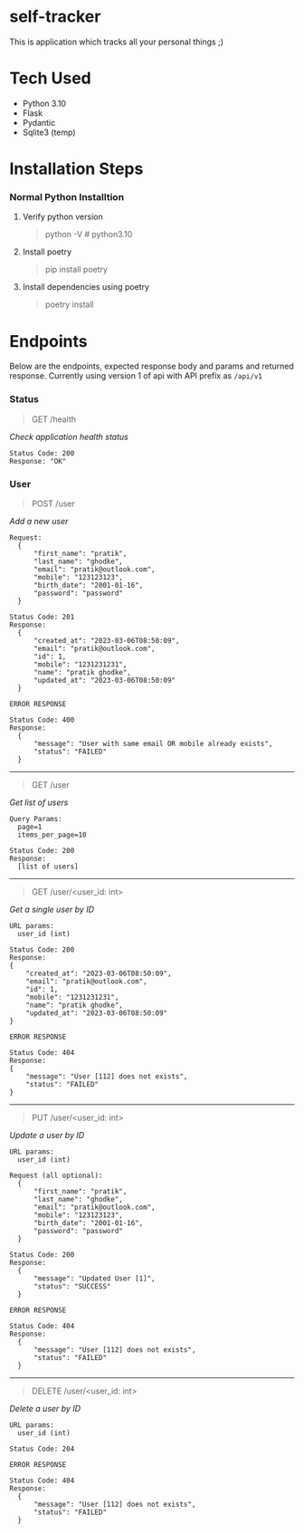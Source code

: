 # self-tracker
This is application which tracks all your personal things ;)

# Tech Used
- Python 3.10
- Flask
- Pydantic
- Sqlite3 (temp)

# Installation Steps

### Normal Python Installtion
1. Verify python version
    > python -V # python3.10

2. Install poetry
    > pip install poetry

3. Install dependencies using poetry
    > poetry install

# Endpoints
Below are the endpoints, expected response body and params and returned response. Currently using version 1 of api with API prefix as `/api/v1`

### Status
> GET /health

_Check application health status_
```
Status Code: 200
Response: "OK"
```

### User
> POST /user

_Add a new user_
```
Request:
  {
      "first_name": "pratik",
      "last_name": "ghodke",
      "email": "pratik@outlook.com",
      "mobile": "123123123",
      "birth_date": "2001-01-16",
      "password": "password"
  }
```

```
Status Code: 201
Response:
  {
      "created_at": "2023-03-06T08:50:09",
      "email": "pratik@outlook.com",
      "id": 1,
      "mobile": "1231231231",
      "name": "pratik ghodke",
      "updated_at": "2023-03-06T08:50:09"
  }

ERROR RESPONSE

Status Code: 400
Response:
  {
      "message": "User with same email OR mobile already exists",
      "status": "FAILED"
  }
```

<hr>

> GET /user

_Get list of users_
```
Query Params:
  page=1
  items_per_page=10
```
```
Status Code: 200
Response:
  [list of users]
```

<hr>

> GET /user/<user_id: int>

_Get a single user by ID_
```
URL params:
  user_id (int)
```
```
Status Code: 200
Response:
{
    "created_at": "2023-03-06T08:50:09",
    "email": "pratik@outlook.com",
    "id": 1,
    "mobile": "1231231231",
    "name": "pratik ghodke",
    "updated_at": "2023-03-06T08:50:09"
}

ERROR RESPONSE

Status Code: 404
Response:
{
    "message": "User [112] does not exists",
    "status": "FAILED"
}
```

<hr>

> PUT /user/<user_id: int>

_Update a user by ID_
```
URL params:
  user_id (int)

Request (all optional):
  {
      "first_name": "pratik",
      "last_name": "ghodke",
      "email": "pratik@outlook.com",
      "mobile": "123123123",
      "birth_date": "2001-01-16",
      "password": "password"
  }
```

```
Status Code: 200
Response:
  {
      "message": "Updated User [1]",
      "status": "SUCCESS"
  }

ERROR RESPONSE

Status Code: 404
Response:
  {
      "message": "User [112] does not exists",
      "status": "FAILED"
  }
```

<hr>

> DELETE /user/<user_id: int>

_Delete a user by ID_
```
URL params:
  user_id (int)
```

```
Status Code: 204

ERROR RESPONSE

Status Code: 404
Response:
  {
      "message": "User [112] does not exists",
      "status": "FAILED"
  }
```
